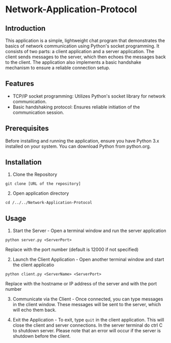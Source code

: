 # Network-Application-Protocol

## Introduction

This application is a simple, lightweight chat program that demonstrates the basics of network communication using Python's socket programming. It consists of two parts: a client application and a server application. The client sends messages to the server, which then echoes the messages back to the client. The application also implements a basic handshake mechanism to ensure a reliable connection setup.

## Features

* TCP/IP socket programming: Utilizes Python's socket library for network communication.
* Basic handshaking protocol: Ensures reliable initiation of the communication session.

## Prerequisites

Before installing and running the application, ensure you have Python 3.x installed on your system. You can download Python from python.org.

## Installation

1. Clone the Repository

`git clone [URL of the repository]`

2. Open application directory

`cd /../../Network-Application-Protocol`

## Usage

1. Start the Server - Open a terminal window and run the server application

`python server.py <ServerPort>`

Replace <ServerPort> with the port number (default is 12000 if not specified)

2. Launch the Client Application - Open another terminal window and start the client applicatio

`python client.py <ServerName> <ServerPort>`

Replace <ServerName> with the hostname or IP address of the server and <ServerPort> with the port number 

3. Communicate via the Client - Once connected, you can type messages in the client window. These messages will be sent to the server, which will echo them back.

4. Exit the Application - To exit, type `quit` in the client application. This will close the client and server connections. In the server terminal do ctrl C to shutdown server. Please note that an error will occur if the server is shutdown before the client.


   
